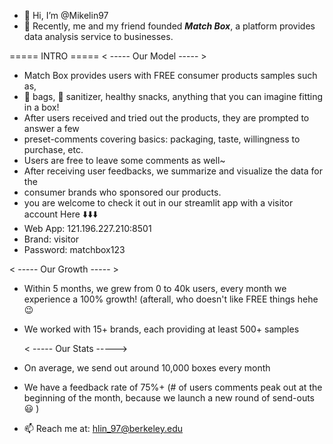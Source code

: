 - 👋 Hi, I’m @Mikelin97 
- 👀 Recently, me and my friend founded _**Match Box**_, a platform provides data analysis service to businesses. 

===== INTRO =====
 < ----- Our Model ----- >
- Match Box provides users with FREE consumer products samples such as, 
- 🍵 bags, 🤚 sanitizer, healthy snacks, anything that you can imagine fitting in a box! 
- After users received and tried out the products, they are prompted to answer a few 
- preset-comments covering basics: packaging, taste, willingness to purchase, etc. 
- Users are free to leave some comments as well~ 
- After receiving user feedbacks, we summarize and visualize the data for the 
- consumer brands who sponsored our products. 
- you are welcome to check it out in our streamlit app with a visitor account Here ⬇️⬇️⬇️
-   Web App: 121.196.227.210:8501
-   Brand: visitor
-   Password: matchbox123


  < ----- Our Growth ----- > 
- Within 5 months, we grew from 0 to 40k users, every month we experience a 100% growth! (afterall, who doesn't like FREE things hehe 😉 
- We worked with 15+ brands, each providing at least 500+ samples 


  < ----- Our Stats -----> 
- On average, we send out around 10,000 boxes every month
- We have a feedback rate of 75%+ (# of users comments peak out at the beginning of the month, because we launch a new round of send-outs 😃 )


- 📫 Reach me at: hlin_97@berkeley.edu




